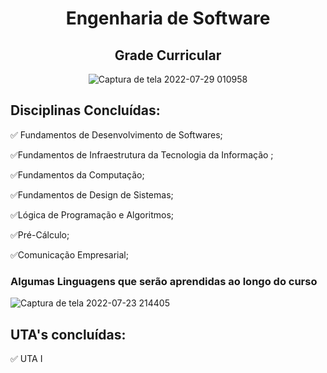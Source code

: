 <div align="center">

# Engenharia de Software
## Grade Curricular
![Captura de tela 2022-07-29 010958](https://user-images.githubusercontent.com/89542446/181681259-ea18560d-c214-4036-9025-eaa64853968f.png)

</div>

## Disciplinas Concluídas:
✅ Fundamentos de Desenvolvimento de Softwares;

✅Fundamentos de Infraestrutura da Tecnologia da Informação ;

✅Fundamentos da Computação;

✅Fundamentos de Design de Sistemas;

✅Lógica de Programação e Algoritmos;

✅Pré-Cálculo;

✅Comunicação Empresarial;

### **Algumas Linguagens que serão aprendidas ao longo do curso**
![Captura de tela 2022-07-23 214405](https://user-images.githubusercontent.com/89542446/181680976-1c955a7c-d179-45d7-ac6e-2c30ae1b79e9.png)

## UTA's concluídas:
✅ UTA I



